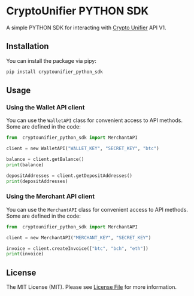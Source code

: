 # CryptoUnifier PYTHON SDK

A simple PYTHON SDK for interacting with [Crypto Unifier](https://cryptounifier.io) API V1.

## Installation

You can install the package via pipy:

```bash
pip install cryptounifier_python_sdk
```

## Usage

### Using the Wallet API client

You can use the `WalletAPI` class for convenient access to API methods. Some are defined in the code:

```python
from  cryptounifier_python_sdk import MerchantAPI

client = new WalletAPI("WALLET_KEY", "SECRET_KEY", "btc")

balance = client.getBalance()
print(balance)

depositAddresses = client.getDepositAddresses()
print(depositAddresses)
```

### Using the Merchant API client

You can use the `MerchantAPI` class for convenient access to API methods. Some are defined in the code:

```python
from  cryptounifier_python_sdk import MerchantAPI

client = new MerchantAPI("MERCHANT_KEY", "SECRET_KEY")

invoice = client.createInvoice(["btc", "bch", "eth"])
print(invoice)
```

## License

The MIT License (MIT). Please see [License File](LICENSE.md) for more information.